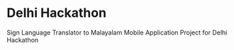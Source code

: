 # Delhi Hackathon
Sign Language Translator to Malayalam Mobile Application Project for Delhi Hackathon
